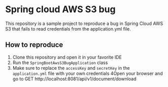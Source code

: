 # Spring cloud AWS S3 bug

This repository is a sample project to reproduce a bug in Spring Cloud AWS S3 that fails to read credentials from
the application.yml file.

## How to reproduce

1. Clone this repository and open it in your favorite IDE
2. Run the `SpringBootAwsS3BugApplication` class
3. Make sure to replace the `accessKey` and `secretKey` in the `application.yml` file with your own credentials
   4Open your browser and go to GET http://localhost:8081/api/v1/document/download
